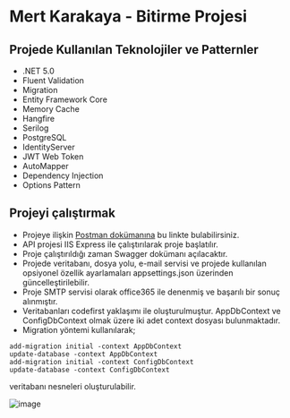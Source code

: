 # Mert Karakaya - Bitirme Projesi

## Projede Kullanılan Teknolojiler ve Patternler
- .NET 5.0
- Fluent Validation
- Migration
- Entity Framework Core
- Memory Cache
- Hangfire
- Serilog
- PostgreSQL
- IdentityServer
- JWT Web Token
- AutoMapper
- Dependency Injection
- Options Pattern

## Projeyi çalıştırmak
- Projeye ilişkin [Postman dokümanına](https://documenter.getpostman.com/view/16058133/VUqptcxm) bu linkte bulabilirsiniz.
- API projesi IIS Express ile çalıştırılarak proje başlatılır.
- Proje çalıştırıldığı zaman Swagger dokümanı açılacaktır.
- Projede veritabanı, dosya yolu, e-mail servisi ve projede kullanılan opsiyonel özellik ayarlamaları appsettings.json üzerinden güncelleştirilebilir.
- Proje SMTP servisi olarak office365 ile denenmiş ve başarılı bir sonuç alınmıştır.
- Veritabanları codefirst yaklaşımı ile oluşturulmuştur. AppDbContext ve ConfigDbContext olmak üzere iki adet context dosyası bulunmaktadır.
- Migration yöntemi kullanılarak;
```
add-migration initial -context AppDbContext
update-database -context AppDbContext
add-migration initial -context ConfigDbContext
update-database -context ConfigDbContext
```
veritabanı nesneleri oluşturulabilir.

![image](https://user-images.githubusercontent.com/44789033/185818563-4be3e066-78db-4353-a98b-b0483c680273.png)
